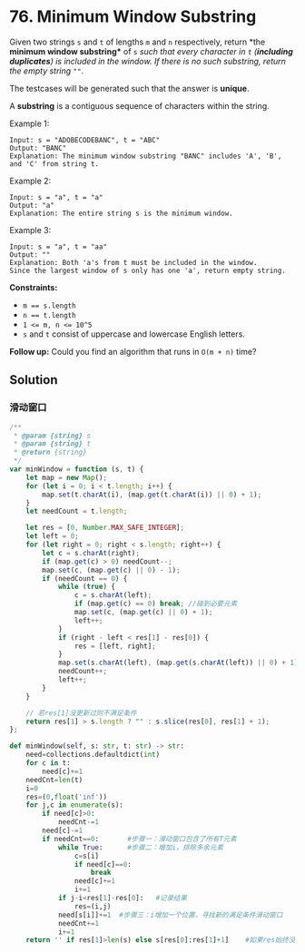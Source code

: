 # 76. Minimum Window Substring

Given two strings `s` and `t` of lengths `m` and `n` respectively, return \*the **minimum window substring\*** of `s` _such that every character in `t` (**including duplicates**) is included in the window. If there is no such substring, return the empty string `""`_.

The testcases will be generated such that the answer is **unique**.

A **substring** is a contiguous sequence of characters within the string.

Example 1:

```
Input: s = "ADOBECODEBANC", t = "ABC"
Output: "BANC"
Explanation: The minimum window substring "BANC" includes 'A', 'B', and 'C' from string t.
```

Example 2:

```
Input: s = "a", t = "a"
Output: "a"
Explanation: The entire string s is the minimum window.
```

Example 3:

```
Input: s = "a", t = "aa"
Output: ""
Explanation: Both 'a's from t must be included in the window.
Since the largest window of s only has one 'a', return empty string.
```

**Constraints:**

-   `m == s.length`
-   `n == t.length`
-   `1 <= m, n <= 10^5`
-   `s` and `t` consist of uppercase and lowercase English letters.

**Follow up:** Could you find an algorithm that runs in `O(m + n)` time?

## Solution

### 滑动窗口

```javascript
/**
 * @param {string} s
 * @param {string} t
 * @return {string}
 */
var minWindow = function (s, t) {
    let map = new Map();
    for (let i = 0; i < t.length; i++) {
        map.set(t.charAt(i), (map.get(t.charAt(i)) || 0) + 1);
    }
    let needCount = t.length;

    let res = [0, Number.MAX_SAFE_INTEGER];
    let left = 0;
    for (let right = 0; right < s.length; right++) {
        let c = s.charAt(right);
        if (map.get(c) > 0) needCount--;
        map.set(c, (map.get(c) || 0) - 1);
        if (needCount == 0) {
            while (true) {
                c = s.charAt(left);
                if (map.get(c) == 0) break; //碰到必要元素
                map.set(c, (map.get(c) || 0) + 1);
                left++;
            }
            if (right - left < res[1] - res[0]) {
                res = [left, right];
            }
            map.set(s.charAt(left), (map.get(s.charAt(left)) || 0) + 1);
            needCount++;
            left++;
        }
    }

    // 若res[1]没更新过则不满足条件
    return res[1] > s.length ? "" : s.slice(res[0], res[1] + 1);
};
```

```python
def minWindow(self, s: str, t: str) -> str:
    need=collections.defaultdict(int)
    for c in t:
        need[c]+=1
    needCnt=len(t)
    i=0
    res=(0,float('inf'))
    for j,c in enumerate(s):
        if need[c]>0:
            needCnt-=1
        need[c]-=1
        if needCnt==0:       #步骤一：滑动窗口包含了所有T元素
            while True:      #步骤二：增加i，排除多余元素
                c=s[i]
                if need[c]==0:
                    break
                need[c]+=1
                i+=1
            if j-i<res[1]-res[0]:   #记录结果
                res=(i,j)
            need[s[i]]+=1  #步骤三：i增加一个位置，寻找新的满足条件滑动窗口
            needCnt+=1
            i+=1
    return '' if res[1]>len(s) else s[res[0]:res[1]+1]    #如果res始终没被更新过，代表无满足条件的结果
```
